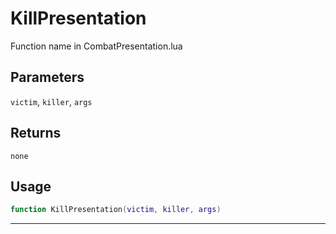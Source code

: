 # KillPresentation
Function name in CombatPresentation.lua
## Parameters
`victim`, `killer`, `args`
## Returns
`none`
## Usage
```lua
function KillPresentation(victim, killer, args)
```
---
